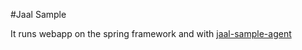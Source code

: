 #Jaal Sample

It runs webapp on the spring framework and with [jaal-sample-agent](https://github.com/jcooky/jaal/tree/master/jaal-sample-agent)